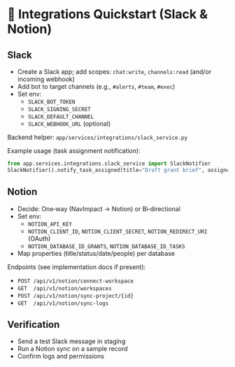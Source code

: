 # 🔌 Integrations Quickstart (Slack & Notion)

## Slack
- Create a Slack app; add scopes: `chat:write`, `channels:read` (and/or incoming webhook)
- Add bot to target channels (e.g., `#alerts`, `#team`, `#exec`)
- Set env:
  - `SLACK_BOT_TOKEN`
  - `SLACK_SIGNING_SECRET`
  - `SLACK_DEFAULT_CHANNEL`
  - `SLACK_WEBHOOK_URL` (optional)

Backend helper: `app/services/integrations/slack_service.py`

Example usage (task assignment notification):
```python
from app.services.integrations.slack_service import SlackNotifier
SlackNotifier().notify_task_assigned(title="Draft grant brief", assignee="alex@example.com", due_date="2025-08-15")
```

## Notion
- Decide: One‑way (NavImpact → Notion) or Bi‑directional
- Set env:
  - `NOTION_API_KEY`
  - `NOTION_CLIENT_ID`, `NOTION_CLIENT_SECRET`, `NOTION_REDIRECT_URI` (OAuth)
  - `NOTION_DATABASE_ID_GRANTS`, `NOTION_DATABASE_ID_TASKS`
- Map properties (title/status/date/people) per database

Endpoints (see implementation docs if present):
- `POST /api/v1/notion/connect-workspace`
- `GET  /api/v1/notion/workspaces`
- `POST /api/v1/notion/sync-project/{id}`
- `GET  /api/v1/notion/sync-logs`

## Verification
- Send a test Slack message in staging
- Run a Notion sync on a sample record
- Confirm logs and permissions 